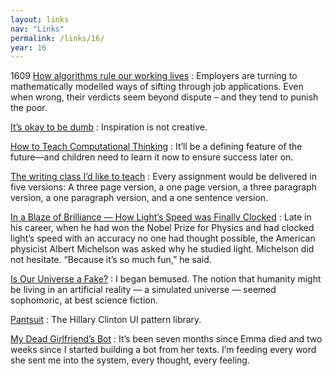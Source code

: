 ```yaml
---
layout: links
nav: "Links"
permalink: /links/16/
year: 16
---
```


1609
[How algorithms rule our working lives](https://www.theguardian.com/science/2016/sep/01/how-algorithms-rule-our-working-lives)
: Employers are turning to mathematically modelled ways of sifting through job applications. Even when wrong, their verdicts seem beyond dispute – and they tend to punish the poor.

[It’s okay to be dumb](https://dust.bff.co/its-okay-to-be-dumb-d536915238cd)
: Inspiration is not creative.

[How to Teach Computational Thinking](https://backchannel.com/how-to-teach-computational-thinking-29e45c8a2664)
: It’ll be a defining feature of the future—and children need to learn it now to ensure success later on.

[The writing class I’d like to teach](https://m.signalvnoise.com/the-writing-class-id-like-to-teach-11b259f44a5d)
: Every assignment would be delivered in five versions: A three page version, a one page version, a three paragraph version, a one paragraph version, and a one sentence version.

[In a Blaze of Brilliance — How Light’s Speed was Finally Clocked](https://light2015blog.org/2015/08/06/in-a-blaze-of-brilliance-how-lights-speed-was-finally-clocked/)
: Late in his career, when he had won the Nobel Prize for Physics and had clocked light’s speed with an accuracy no one had thought possible, the American physicist Albert Michelson was asked why he studied light.  Michelson did not hesitate.  “Because it’s so much fun,” he said.

[Is Our Universe a Fake?](http://www.space.com/30124-is-our-universe-a-fake.html)
: I began bemused. The notion that humanity might be living in an artificial reality — a simulated universe — seemed sophomoric, at best science fiction.

[Pantsuit](https://medium.com/git-out-the-vote/pantsuit-the-hillary-clinton-ui-pattern-library-238e9bf06b54)
: The Hillary Clinton UI pattern library.

[My Dead Girlfriend’s Bot](https://medium.com/@fireland/my-dead-girlfriends-bot-9dc6a2f55ce3)
: It’s been seven months since Emma died and two weeks since I started building a bot from her texts. I’m feeding every word she sent me into the system, every thought, every feeling.
